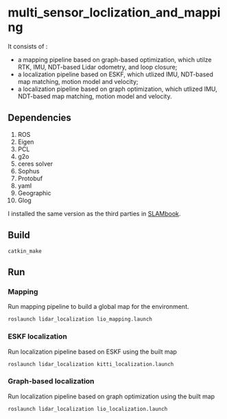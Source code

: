 # multi_sensor_loclization_and_mapping
 
 It consists of :
 
 
  -  a mapping pipeline based on graph-based optimization, which utilze RTK, IMU, NDT-based Lidar odometry, and loop closure;
  -  a localization pipeline based on ESKF, which utlized IMU, NDT-based map matching, motion model and velocity;
  -  a localization pipeline based on graph optimization, which utlized IMU, NDT-based map matching, motion model and velocity.
 
 ## Dependencies
 
1. ROS
2. Eigen
3. PCL
4. g2o
5. ceres solver
6. Sophus
7. Protobuf
8. yaml
9. Geographic
10. Glog

I installed the same version as the third parties in [SLAMbook](https://github.com/gaoxiang12/slambook).

## Build

`catkin_make`

## Run

### Mapping

Run mapping pipeline to build a global map for the environment.

`roslaunch lidar_localization lio_mapping.launch`

### ESKF localization

Run localization pipeline based on ESKF using the built map

`roslaunch lidar_localization kitti_localization.launch`

### Graph-based localization
 Run localization pipeline based on graph optimization using the built map
 
`roslaunch lidar_localization lio_localization.launch`

